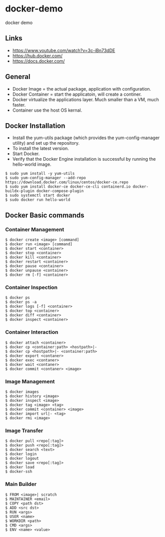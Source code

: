 # docker-demo
docker demo

## Links
- https://www.youtube.com/watch?v=3c-iBn73dDE
- https://hub.docker.com/
- https://docs.docker.com/


## General
* Docker Image = the actual package, application with configuration.
* Docker Container = start the applicatoin, will create a continer.
* Docker virtualize the applications layer. Much smaller than a VM, much faster.
* Container use the host OS kernal.

## Docker Installation
* Install the yum-utils package (which provides the yum-config-manager utility) and set up the repository.
* To install the latest version.
* Start Docker.
* Verify that the Docker Engine installation is successful by running the hello-world image.
 ~~~
$ sudo yum install -y yum-utils
$ sudo yum-config-manager --add-repo https://download.docker.com/linux/centos/docker-ce.repo
$ sudo yum install docker-ce docker-ce-cli containerd.io docker-buildx-plugin docker-compose-plugin
$ sudo systemctl start docker
$ sudo docker run hello-world
~~~
## Docker Basic commands

### Container Management
~~~
$ docker create <image> [command]
$ docker run <image> [command]
$ docker start <container>
$ docker stop <container>
$ docker kill <container>
$ docker restart <container>
$ docker pause <container>
$ docker unpause <container>
$ docker rm [-f] <container>
~~~
### Container Inspection
~~~
$ docker ps
$ docker ps -a
$ docker logs [-f] <container>
$ docker top <container>
$ docker diff <container>
$ docker inspect <container>
~~~
### Container Interaction
~~~
$ docker attach <container>
$ docker cp <container:path> <hostpath>|-
$ docker cp <hostpath>|- <container:path>
$ docker export <contaner>
$ docker exec <contaner>
$ docker wait <contaner>
$ docker commit <contaner> <image>
~~~
### Image Management
~~~
$ docker images
$ docker history <image>
$ docker inspect <image>
$ docker tag <image> <tag>
$ docker commit <container> <image>
$ docker import url|- <tag>
$ docker rmi <image>
~~~
### Image Transfer
~~~
$ docker pull <repo[:tag]>
$ docker push <repo[:tag]>
$ docker search <text>
$ docker login
$ docker logout
$ docker save <repo[:tag]>
$ docker load
$ docker-ssh
~~~
### Main Builder
~~~
$ FROM <image>| scratch
$ MAINTAINER <email>
$ COPY <path dst>
$ ADD <src dst>
$ RUN <args>
$ USER <name>
$ WORKDIR <path>
$ CMD <args>
$ ENV <name> <value>
~~~


